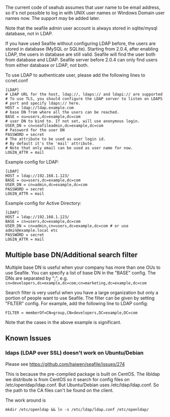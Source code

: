 The current code of seahub assumes that user name to be email address, so it's not possible to log in with UNIX user names or Windows Domain user names now. The support may be added later.

Note that the seafile admin user account is always stored in sqlite/mysql database, not in LDAP.

If you have used Seafile without configuring LDAP before, the users are stored in database (MySQL or SQLite). Starting from 2.0.4, after enabling LDAP, the users in database are still valid. Seafile will find the user both from database and LDAP. Seafile server before 2.0.4 can only find users from either database or LDAP, not both.

To use LDAP to authenticate user, please add the following lines to ccnet.conf

    [LDAP]
    # LDAP URL for the host, ldap://, ldaps:// and ldapi:// are supported
    # To use TLS, you should configure the LDAP server to listen on LDAPS
    # port and specify ldaps:// here.
    HOST = ldap://ldap.example.com
    # base DN from where all the users can be reached.
    BASE = ou=users,dc=example,dc=com
    # user DN to bind to. If not set, will use anonymous login.
    USER_DN = cn=seafileadmin,dc=example,dc=com
    # Password for the user DN
    PASSWORD = secret
    # The attribute to be used as user login id.
    # By default it's the 'mail' attribute.
    # Note that only email can be used as user name for now.
    LOGIN_ATTR = mail

Example config for LDAP:

    [LDAP]
    HOST = ldap://192.168.1.123/
    BASE = ou=users,dc=example,dc=com
    USER_DN = cn=admin,dc=example,dc=com
    PASSWORD = secret
    LOGIN_ATTR = mail

Example config for Active Directory:

    [LDAP]
    HOST = ldap://192.168.1.123/
    BASE = cn=users,dc=example,dc=com
    USER_DN = cn=admin,cn=users,dc=example,dc=com # or use admin@example.local etc
    PASSWORD = secret
    LOGIN_ATTR = mail

## Multiple base DN/Additional search filter

Multiple base DN is useful when your company has more than one OUs to use Seafile. You can specify a list of base DN in the "BASE" config. The DNs are separated by ";", e.g. `cn=developers,dc=example,dc=com;cn=marketing,dc=example,dc=com`

Search filter is very useful when you have a large organization but only a portion of people want to use Seafile. The filter can be given by setting "FILTER" config. For example, add the following line to LDAP config:

```
FILTER = memberOf=CN=group,CN=developers,DC=example,DC=com
```

Note that the cases in the above example is significant.

## Known Issues

### ldaps (LDAP over SSL) doesn't work on Ubuntu/Debian

Please see https://github.com/haiwen/seafile/issues/274

This is because the pre-compiled package is built on CentOS. The libldap we distribute is from CentOS so it search for config files on /etc/openldap/ldap.conf. But Ubuntu/Debian uses /etc/ldap/ldap.conf. So the path to the CA files can't be found on the client.

The work around is 

```
mkdir /etc/openldap && ln -s /etc/ldap/ldap.conf /etc/openldap/
```